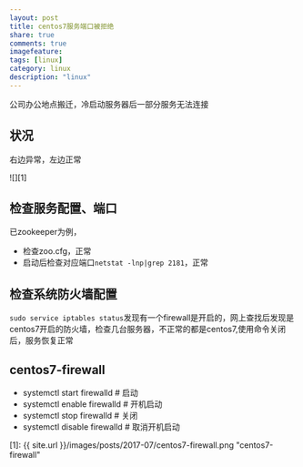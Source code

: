 ```yaml
---
layout: post
title: centos7服务端口被拒绝
share: true
comments: true
imagefeature:
tags: [linux]
category: linux
description: "linux"
---
```


公司办公地点搬迁，冷启动服务器后一部分服务无法连接

<!--more-->

## 状况

右边异常，左边正常

![][1]

## 检查服务配置、端口

已zookeeper为例，
* 检查zoo.cfg，正常
* 启动后检查对应端口`netstat -lnp|grep 2181`，正常

## 检查系统防火墙配置

`sudo service iptables status`发现有一个firewall是开启的，网上查找后发现是centos7开启的防火墙，检查几台服务器，不正常的都是centos7,使用命令关闭后，服务恢复正常

## centos7-firewall

* systemctl start firewalld         # 启动
* systemctl enable firewalld        # 开机启动
* systemctl stop firewalld          # 关闭
* systemctl disable firewalld       # 取消开机启动


[1]: {{ site.url }}/images/posts/2017-07/centos7-firewall.png "centos7-firewall"

